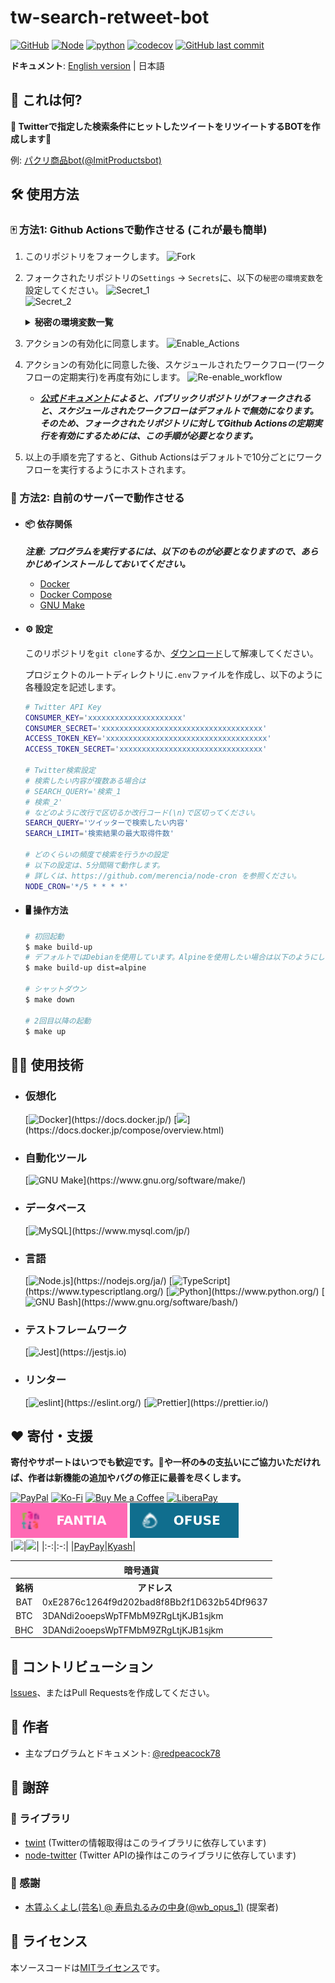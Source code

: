 # tw-search-retweet-bot

[![GitHub](https://img.shields.io/github/license/redpeacock78/tw-search-retweet-bot)](https://github.com/redpeacock78/tw-search-retweet-bot/blob/master/LICENCE) [![Node](https://img.shields.io/badge/node-%3E%3D%2014.17.1-brightgreen)](https://nodejs.org/ja/) [![python](https://img.shields.io/badge/python-%3E%3D%203.7.3-blue)](https://www.python.org/) [![codecov](https://codecov.io/gh/redpeacock78/tw-search-retweet-bot/branch/master/graph/badge.svg?token=OF4BLGPS8Z)](https://codecov.io/gh/redpeacock78/tw-search-retweet-bot) [![GitHub last commit](https://img.shields.io/github/last-commit/redpeacock78/tw-search-retweet-bot)](https://github.com/redpeacock78/tw-search-retweet-bot/commits/master)  

**ドキュメント**: [English version](https://github.com/redpeacock78/tw-search-retweet-bot/blob/master/README.md) | 日本語


## 📄 これは何?
**🤖 Twitterで指定した検索条件にヒットしたツイートをリツイートするBOTを作成します🐤**  
  
例: [パクリ商品bot(@ImitProductsbot)](https://twitter.com/ImitProductsbot)  



## 🛠 使用方法
### 🀄️ 方法1: Github Actionsで動作させる (これが最も簡単)
1. このリポジトリをフォークします。
![Fork](https://i.imgur.com/4bcu1ws.jpg)
2. フォークされたリポジトリの`Settings` -> `Secrets`に、以下の`秘密の環境変数`を設定してください。
![Secret_1](https://imgur.com/z1g8Qz4.jpg)  
![Secret_2](https://imgur.com/EDHEHwI.jpg)  
    <details><summary><b>秘密の環境変数一覧</b></summary><div>

    |変数名|内容|デフォルト値|必須|注釈|
    |:-:|:-:|:-:|:-:|:-:|
    |`CONSUMER_KEY`|Twitter APIコンシューマーキー|-|はい||
    |`CONSUMER_SECRET`|Twitter APIコンシューマーシークレット|-|はい||
    |`ACCESS_TOKEN_KEY`|Twitter APIアクセストークンキー|-|はい|`Read and Write`の権限を付与した後に取得したトークンを使用します。|
    |`ACCESS_TOKEN_SECRET`|Twitter APIアクセストークンシークレット|-|はい|同上|
    |`SEARCH_QUERY`|Twitterで検索したい内容|-|はい|Twitterで検索したい内容([`検索コマンド`](https://developer.twitter.com/en/docs/twitter-api/v1/rules-and-filtering/search-operators)を使用することができます)。|
    |`SEARCH_LIMIT`|検索対象となる最大件数|100|いいえ|デフォルトでは、100件のアイテムを取得するように設定されています(APIの制限により、100件以上の数値を設定することは推奨されません)。|
    </div></details>
3. アクションの有効化に同意します。
![Enable_Actions](https://imgur.com/AnQxsp2.jpg)
4. アクションの有効化に同意した後、スケジュールされたワークフロー(ワークフローの定期実行)を再度有効にします。 
![Re-enable_workflow](https://imgur.com/GHdlfpA.jpg)
    - ***[公式ドキュメント](https://docs.github.com/en/actions/managing-workflow-runs/disabling-and-enabling-a-workflow)によると、パブリックリポジトリがフォークされると、スケジュールされたワークフローはデフォルトで無効になります。そのため、フォークされたリポジトリに対してGithub Actionsの定期実行を有効にするためには、この手順が必要となります。***
5. 以上の手順を完了すると、Github Actionsはデフォルトで10分ごとにワークフローを実行するようにホストされます。

### 🎴 方法2: 自前のサーバーで動作させる
- #### 📦 依存関係
  ***注意: プログラムを実行するには、以下のものが必要となりますので、あらかじめインストールしておいてください。***
  - [Docker](https://docs.docker.jp/)
  - [Docker Compose](https://docs.docker.jp/compose/overview.html)
  - [GNU Make](https://www.gnu.org/software/make/)

- #### ⚙ 設定
  このリポジトリを`git clone`するか、[ダウンロード](https://github.com/redpeacock78/tw-search-retweet-bot/archive/refs/heads/master.zip)して解凍してください。  

  プロジェクトのルートディレクトリに`.env`ファイルを作成し、以下のように各種設定を記述します。
  ```bash
  # Twitter API Key
  CONSUMER_KEY='xxxxxxxxxxxxxxxxxxxxx'
  CONSUMER_SECRET='xxxxxxxxxxxxxxxxxxxxxxxxxxxxxxxxxxxx'
  ACCESS_TOKEN_KEY='xxxxxxxxxxxxxxxxxxxxxxxxxxxxxxxxxxxx'
  ACCESS_TOKEN_SECRET='xxxxxxxxxxxxxxxxxxxxxxxxxxxxxxxx'

  # Twitter検索設定
  # 検索したい内容が複数ある場合は
  # SEARCH_QUERY='検索_1
  # 検索_2'
  # などのように改行で区切るか改行コード(\n)で区切ってください。
  SEARCH_QUERY='ツイッターで検索したい内容'
  SEARCH_LIMIT='検索結果の最大取得件数'

  # どのくらいの頻度で検索を行うかの設定
  # 以下の設定は、5分間隔で動作します。
  # 詳しくは、https://github.com/merencia/node-cron を参照ください。
  NODE_CRON='*/5 * * * *'
  ```

- #### 🖥  操作方法
  ```bash
  # 初回起動
  $ make build-up
  # デフォルトではDebianを使用しています。Alpineを使用したい場合は以下のようにしてください。
  $ make build-up dist=alpine

  # シャットダウン
  $ make down

  # 2回目以降の起動
  $ make up
  ```

## 🧑‍💻 使用技術
- ### 仮想化
  [![Docker](https://img.shields.io/badge/docker(20.10.7)-0db7ed.svg?style=for-the-badge&logo=docker&logoColor=white)](https://docs.docker.jp/) [![](https://img.shields.io/badge/docker%20compose(1.29.2)-0db7ed.svg?style=for-the-badge&logo=docker&logoColor=white)](https://docs.docker.jp/compose/overview.html)
- ### 自動化ツール
  [![GNU Make](https://img.shields.io/badge/gnu%20make(3.81)-A42E2B?style=for-the-badge&logo=gnu&logoColor=white)](https://www.gnu.org/software/make/)
- ### データベース
  [![MySQL](https://img.shields.io/badge/mysql(8.0.19)-4479A1.svg?style=for-the-badge&logo=mysql&logoColor=white)](https://www.mysql.com/jp/)
- ### 言語
  [![Node.js](https://img.shields.io/badge/node.js(16.3.0)-43853D.svg?style=for-the-badge&logo=node.js&logoColor=white)](https://nodejs.org/ja/) [![TypeScript](https://img.shields.io/badge/typescript(4.3.5)-007ACC.svg?style=for-the-badge&logo=typescript&logoColor=white)](https://www.typescriptlang.org/) [![Python](https://img.shields.io/badge/python(3.9.5)-14354C.svg?style=for-the-badge&logo=python&logoColor=white)](https://www.python.org/) [![GNU Bash](https://img.shields.io/badge/gnu%20bash(5.1.8)-4EAA25.svg?style=for-the-badge&logo=gnu%20bash&logoColor=white)](https://www.gnu.org/software/bash/)
- ### テストフレームワーク
  [![Jest](https://img.shields.io/badge/jest(27.0.6)-C21325.svg?style=for-the-badge&logo=jest&logoColor=white)](https://jestjs.io)
- ### リンター
  [![eslint](https://img.shields.io/badge/ESLint(7.30.0)-4B3263?style=for-the-badge&logo=eslint&logoColor=white)](https://eslint.org/) [![Prettier](https://img.shields.io/badge/Prettier(2.3.2)-F7B93E?style=for-the-badge&logo=prettier&logoColor=white)](https://prettier.io/)

## ❤ 寄付・支援
**寄付やサポートはいつでも歓迎です。🥓や一杯の☕️の支払いにご協力いただければ、作者は新機能の追加やバグの修正に最善を尽くします。**  
  
[![PayPal](https://img.shields.io/badge/PayPal-00457C?style=for-the-badge&logo=paypal&logoColor=white)](https://www.paypal.me/redpeacock78) [![Ko-Fi](https://img.shields.io/badge/Ko--fi-F16061?style=for-the-badge&logo=ko-fi&logoColor=white)](https://ko-fi.com/redpeacock78) [![Buy Me a Coffee](https://img.shields.io/badge/Buy%20Me%20a%20Coffee-ffdd00?style=for-the-badge&logo=buy-me-a-coffee&logoColor=black)](https://www.buymeacoffee.com/redpeacock78) [![LiberaPay](https://img.shields.io/badge/Liberapay-F6C915?style=for-the-badge&logo=liberapay&logoColor=black)](https://liberapay.com/redpeacock78/donate) [![Fantia](https://raw.githubusercontent.com/redpeacock78/imgs/master/logo.svg)](https://fantia.jp/fanclubs/218155/plans) [![ofuse](https://raw.githubusercontent.com/redpeacock78/imgs/master/ofuse_logo.svg)](https://ofuse.me/redpeacock78)  
|<img src="https://i.imgur.com/yEjo3BS.jpg"  width="50%">|<img src="https://i.imgur.com/Mj43KvP.jpg" width="33%">|
|:-:|:-:|
|[PayPay](https://paypay.ne.jp/guide/send/?_ga=2.238451843.205875726.1558440708-447181547.1558440708)|[Kyash](https://support.kyash.co/hc/ja/articles/900002413646-%E9%80%81%E9%87%91%E6%96%B9%E6%B3%95)|  
<table>
  <thead>
    <tr>
      <th colspan="2" align="center">暗号通貨</th>
    </tr>
  </thead>
  <th align="center">銘柄</th>
  <th align="center">アドレス</th>
  <tr>
    <td align="center">BAT</td>
    <td align="left">0xE2876c1264f9d202bad8f8Bb2f1D632b54Df9637</td>
  <tr>
    <td align="center">BTC</td>
    <td align="left">3DANdi2ooepsWpTFMbM9ZRgLtjKJB1sjkm</td>
  <tr>
    <td align="center">BHC</td>
    <td align="left">3DANdi2ooepsWpTFMbM9ZRgLtjKJB1sjkm</td>
  </tr>
</table>

## 🚀 コントリビューション
[Issues](https://github.com/redpeacock78/tw-search-retweet-bot/issues/new)、またはPull Requestsを作成してください。  


## 👾 作者
- 主なプログラムとドキュメント: [@redpeacock78](https://github.com/redpeacock78)


## 🎉 謝辞
### 📕 ライブラリ
- [twint](https://github.com/twintproject/twint) (Twitterの情報取得はこのライブラリに依存しています)
- [node-twitter](https://github.com/desmondmorris/node-twitter) (Twitter APIの操作はこのライブラリに依存しています)
### 🎁 感謝
- [木賃ふくよし(芸名) @ 寿烏丸るみの中身(@wb_opus_1)](https://twitter.com/wb_opus_1) (提案者)


## 🥝 ライセンス
本ソースコードは[MITライセンス](https://github.com/redpeacock78/tw-search-retweet-bot/blob/master/LICENCE)です。